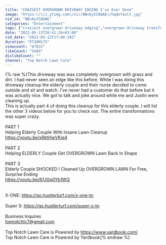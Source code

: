 ```yaml
---
title: "CRAZIEST OVERGROWN DRIVEWAY EDGING I've Ever Done"
image: "https:\/\/i.ytimg.com\/vi\/NBv6yIS9QAE\/hqdefault.jpg"
vid_id: "NBv6yIS9QAE"
categories: "Entertainment"
tags: ["craziest overgrown driveway edging","overgrown driveway transformation","overgrown transformatin"]
date: "2022-05-13T20:41:26+03:00"
vid_date: "2022-05-12T17:00:10Z"
duration: "PT30M17S"
viewcount: "67822"
likeCount: "5484"
dislikeCount: ""
channel: "Top Notch Lawn Care"
---
```

{% raw %}This driveway was was completely overgrown with grass and dirt. I had never seen an edge like this before. While I was doing this driveway cleanup the elderly couple and their nurse decided to come outside and sit and watch. I've never had a customer do that before but it was actually nice. We got to talk and joke around while me and Justin were cleaning up. <br />This is actually part 4 of doing this cleanup for this elderly couple. I will list the other 3 videos below for you to check out. The entire transformations was super crazy. <br /><br />PART 1 <br />Helping Elderly Couple With Insane Lawn Cleanup<br /><a rel="nofollow" target="blank" href="https://youtu.be/xRktHwVKie4">https://youtu.be/xRktHwVKie4</a><br /><br />PART 2 <br />Helping ELDERLY Couple Get OVERGROWN Lawn Back In Shape<br /><br />PART 3<br />Elderly Couple SHOCKED I Cleaned Up OVERGROWN LAWN For Free, Surprise Ending<br /><a rel="nofollow" target="blank" href="https://youtu.be/87JGp0Yb1WQ">https://youtu.be/87JGp0Yb1WQ</a><br /><br /><br />X-ONE: <a rel="nofollow" target="blank" href="https://go.hustlerturf.com/x-one-tn">https://go.hustlerturf.com/x-one-tn</a><br /><br />Super S: <a rel="nofollow" target="blank" href="https://go.hustlerturf.com/super-s-tn">https://go.hustlerturf.com/super-s-tn</a><br /><br />Business Inquires<br />topnotchlc7@gmail.com<br /><br />Top Notch Lawn Care is Powered by <a rel="nofollow" target="blank" href="https://www.yardbook.com/">https://www.yardbook.com/</a><br />Top Notch Lawn Care is Powered by Yardbook{% endraw %}
